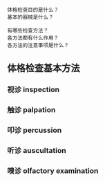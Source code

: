 ```
体格检查目的是什么？
基本的器械是什么？

有哪些检查方法？
各方法都有什么作用？
各方法的注意事项是什么？
```


## 体格检查基本方法
### 视诊 inspection
### 触诊 palpation
### 叩诊 percussion
### 听诊 auscultation
### 嗅诊 olfactory examination
